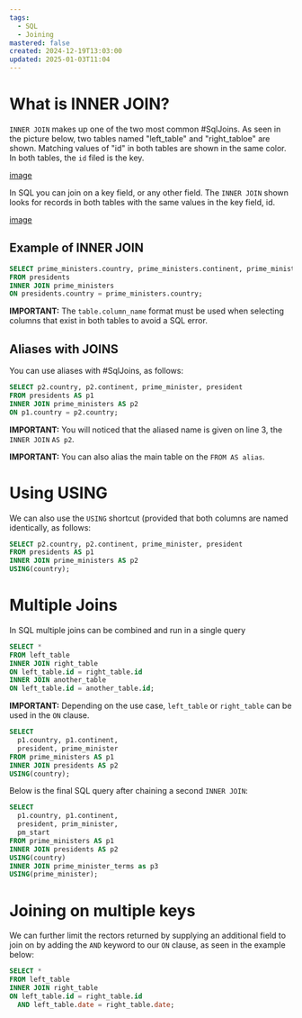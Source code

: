 ```yaml
---
tags:
  - SQL
  - Joining
mastered: false
created: 2024-12-19T13:03:00
updated: 2025-01-03T11:04
---
```

# What is INNER JOIN?

`INNER JOIN` makes up one of the two most common #SqlJoins. As seen in the picture below, two tables named "left_table" and "right_tabloe" are shown. Matching values of "id" in both tables are shown in the same color. In both tables, the `id` filed is the key.

[image](Images/image.md)

In SQL you can join on a key field, or any other field. The `INNER JOIN` shown looks for records in both tables with the same values in the key field, id.

[image](Images/image%20(1).md)

## Example of INNER JOIN

```sql
SELECT prime_ministers.country, prime_ministers.continent, prime_minister, president
FROM presidents
INNER JOIN prime_ministers
ON presidents.country = prime_ministers.country;
```

**IMPORTANT:** The `table.column_name` format must be used when selecting columns that exist in both tables to avoid a SQL error.

## Aliases with JOINS

You can use aliases with #SqlJoins, as follows:

```sql
SELECT p2.country, p2.continent, prime_minister, president
FROM presidents AS p1
INNER JOIN prime_ministers AS p2
ON p1.country = p2.country;
```

**IMPORTANT:** You will noticed that the aliased name is given on line 3, the `INNER JOIN` `AS p2`.

**IMPORTANT:** You can also alias the main table on the `FROM AS alias`.

# Using USING

We can also use the `USING` shortcut (provided that both columns are named identically, as follows:

```sql
SELECT p2.country, p2.continent, prime_minister, president
FROM presidents AS p1
INNER JOIN prime_ministers AS p2
USING(country);
```

# Multiple Joins

In SQL multiple joins can be combined and run in a single query

```sql
SELECT *
FROM left_table
INNER JOIN right_table
ON left_table.id = right_table.id
INNER JOIN another_table
ON left_table.id = another_table.id;
```

**IMPORTANT:** Depending on the use case, `left_table` or `right_table` can be used in the `ON` clause.

```sql
SELECT
  p1.country, p1.continent,
  president, prime_minister
FROM prime_ministers AS p1
INNER JOIN presidents AS p2
USING(country);
```

Below is the final SQL query after chaining a second `INNER JOIN`:

```sql
SELECT
  p1.country, p1.continent,
  president, prim_minister,
  pm_start
FROM prime_ministers AS p1
INNER JOIN presidents AS p2
USING(country)
INNER JOIN prime_minister_terms as p3
USING(prime_minister);
```

# Joining on multiple keys

We can further limit the rectors returned by supplying an additional field to join on by adding the `AND` keyword to our `ON` clause, as seen in the example below:

```sql
SELECT *
FROM left_table
INNER JOIN right_table
ON left_table.id = right_table.id
  AND left_table.date = right_table.date;
```


